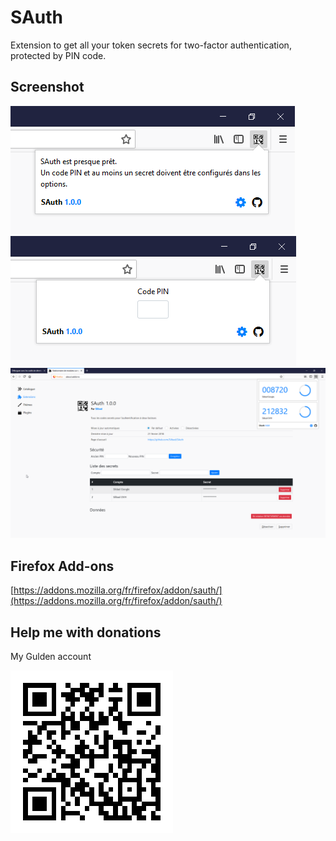 # SAuth
Extension to get all your token secrets for two-factor authentication, protected by PIN code.

## Screenshot
![SAuth](./screenshots/sauth_1.0.0_1.png)
![SAuth](./screenshots/sauth_1.0.0_2.png)
![SAuth](./screenshots/sauth_1.0.0_3.png)

## Firefox Add-ons
[https://addons.mozilla.org/fr/firefox/addon/sauth/](https://addons.mozilla.org/fr/firefox/addon/sauth/)

## Help me with donations
My Gulden account

![SAuth](./donation/gulden_silbad.png)
